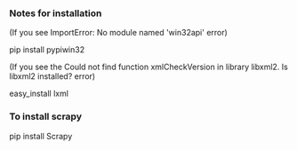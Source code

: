 ### Notes for installation
(If you see ImportError: No module named 'win32api' error) 

pip install pypiwin32 

(If you see the Could not find function xmlCheckVersion in library libxml2. Is libxml2 installed? error) 

easy_install lxml 

### To install scrapy
pip install Scrapy